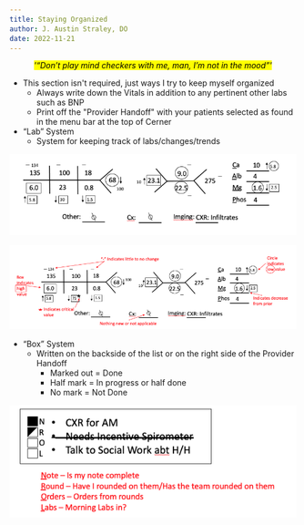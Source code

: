 ```yaml
---
title: Staying Organized
author: J. Austin Straley, DO
date: 2022-11-21
---
```


*<center><mark>'“Don’t play mind checkers with me, man, I’m not in the mood”'</mark></center>*

- This section isn't required, just ways I try to keep myself organized
    - Always write down the Vitals in addition to any pertinent other labs such as BNP
    - Print off the "Provider Handoff" with your patients selected as found in the menu bar at the top of Cerner
- “Lab” System
    - System for keeping track of labs/changes/trends <br>

![Box 1.1](../assets/images/internguidepages/1.3/1.3.3-picture1.png)
        <br>

![Box 1.2](../assets/images/internguidepages/1.3/1.3.3-picture2.png)
        <br>

- “Box” System
    - Written on the backside of the list or on the right side of the Provider Handoff
        - Marked out = Done
        - Half mark = In progress or half done
        - No mark = Not Done <br>

![Box 1.3](../assets/images/internguidepages/1.3/1.3.3-picture3.png)
        <br>

